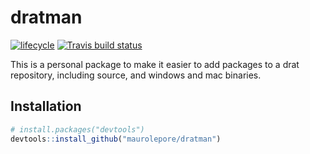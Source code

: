 
<!-- README.md is generated from README.Rmd. Please edit that file -->

# dratman

[![lifecycle](https://img.shields.io/badge/lifecycle-experimental-orange.svg)](https://www.tidyverse.org/lifecycle/#experimental)
[![Travis build
status](https://travis-ci.org/maurolepore/dratman.svg?branch=master)](https://travis-ci.org/maurolepore/dratman)

This is a personal package to make it easier to add packages to a drat
repository, including source, and windows and mac binaries.

## Installation

``` r
# install.packages("devtools")
devtools::install_github("maurolepore/dratman")
```
